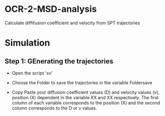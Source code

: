 # OCR-2-MSD-analysis
Calculate diffifusion coefficient and velocity from SPT trajectories


# Simulation
## Step 1: GEnerating the trajectories
- Open the script 'xx'
- Choose the Folder to save the trajectories in the variable Foldersave

- Copy Paste your diffusion coefficient values (D) and velocity values (v), position (X) dependent in the variable XX and XX respectively.
The first column of each variable corresponds to the position (X) and the second column corresponds to the D or v values.


